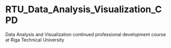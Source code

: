 # RTU_Data_Analysis_Visualization_CPD
Data Analysis and Visualization continued professional development course at Riga Technical University
